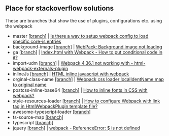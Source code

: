 ## Place for stackoverflow solutions
These are branches that show the use of plugins, configurations etc. using the webpack

- master [[branch]](https://github.com/tomik23/webpack-babel-corejs/tree/awesome-typescript-loader) | [Is there a way to setup webpack config to load specific core-js entries
](https://github.com/tomik23/webpack-babel-corejs)
- background-image [[branch]](https://github.com/tomik23/webpack-babel-corejs/tree/background-image) | [WebPack: Background image not loading  
](https://stackoverflow.com/q/59679426/10424385)
- ga [[branch]](https://github.com/tomik23/webpack-babel-corejs/tree/ga) | [Index.html with Webpack - How to put conditional code in it?  
](https://stackoverflow.com/a/57467398/10424385)
- import-udm [[branch]](https://github.com/tomik23/webpack-babel-corejs/tree/import-udm) | [Webpack 4.36.1 not working with - html-webpack-externals-plugin
](https://stackoverflow.com/a/57181119/10424385)
- inlineJs [[branch]](https://github.com/tomik23/webpack-babel-corejs/tree/inlineJs) | [HTML inline javascript with webpack](https://stackoverflow.com/a/58785472/10424385)
- orginal-class-name [[branch]](https://github.com/tomik23/webpack-babel-corejs/tree/orginal-class-name) | [Webpack css loader localIdentName map to original name
](https://stackoverflow.com/q/56795218/10424385)
- postcss-inline-base64 [[branch]](https://github.com/tomik23/webpack-babel-corejs/tree/postcss-inline-base64) | [How to inline fonts in CSS with webpack?
](https://stackoverflow.com/a/58768300/10424385)
- style-resources-loader [[branch]](https://github.com/tomik23/webpack-babel-corejs/tree/style-resources-loader) | [How to configure Webpack with link tag in HtmlWebpackPlugin template file?](https://stackoverflow.com/q/59555081/10424385)
- awesome-typescript-loader [[branch]](https://github.com/tomik23/webpack-babel-corejs/tree/awesome-typescript-loader)
- ts-source-map [[branch]](https://github.com/tomik23/webpack-babel-corejs/tree/ts-source-map)
- typescript [[branch]](https://github.com/tomik23/webpack-babel-corejs/tree/typescript)
- jquery [[branch]](https://github.com/tomik23/webpack-babel-corejs/tree/jquery) | [webpack - ReferenceError: $ is not defined
](https://stackoverflow.com/a/60552025/10424385)
